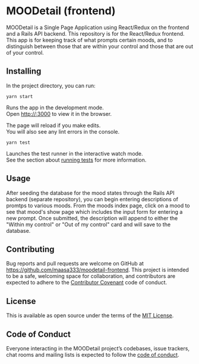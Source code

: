 # MOODetail (frontend)

MOODetail is a Single Page Application using React/Redux on the frontend and a Rails API backend.  This repository is for the React/Redux frontend.  This app is for keeping track of what prompts certain moods, and to distinguish between those that are within your control and those that are out of your control. 

## Installing

In the project directory, you can run:

`yarn start`

Runs the app in the development mode.<br />
Open [http://:3000](http://localhost:3000) to view it in the browser.

The page will reload if you make edits.<br />
You will also see any lint errors in the console.

`yarn test`

Launches the test runner in the interactive watch mode.<br />
See the section about [running tests](https://facebook.github.io/create-react-app/docs/running-tests) for more information.

## Usage

After seeding the database for the mood states through the Rails API backend (separate repository), you can begin entering descriptions of promtps to various moods.  From the moods index page, click on a mood to see that mood's show page which includes the input form for entering a new prompt.  Once submitted, the description will append to either the "Within my control" or "Out of my control" card and will save to the database. 

## Contributing

Bug reports and pull requests are welcome on GitHub at https://github.com/maasa333/moodetail-frontend. This project is intended to be a safe, welcoming space for collaboration, and contributors are expected to adhere to the [Contributor Covenant](http://contributor-covenant.org) code of conduct.

## License

This is available as open source under the terms of the [MIT License](https://opensource.org/licenses/MIT).

## Code of Conduct

Everyone interacting in the MOODetail project’s codebases, issue trackers, chat rooms and mailing lists is expected to follow the [code of conduct](https://github.com/maasa333/moodetail-frontend/blob/master/CODE_OF_CONDUCT.md).